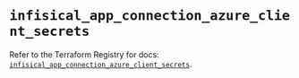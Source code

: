 # `infisical_app_connection_azure_client_secrets`

Refer to the Terraform Registry for docs: [`infisical_app_connection_azure_client_secrets`](https://registry.terraform.io/providers/infisical/infisical/0.15.41/docs/resources/app_connection_azure_client_secrets).
